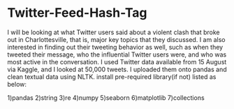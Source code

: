 # Twitter-Feed-Hash-Tag
 I will be looking at what Twitter users said about a violent clash that broke out in Charlottesville, that is, major key topics that they discussed. I am also interested in finding out their tweeting behavior as well, such as when they tweeted their message, who the influential Twitter users were, and who was most active in the conversation. I used Twitter data available from 15 August via Kaggle, and I looked at 50,000 tweets. I uploaded them onto pandas and clean textual data using NLTK.
 install pre-required library(if not) listed as below:
 
 1)pandas
 2)string
 3)re
 4)numpy
 5)seaborn
 6)matplotlib
 7)collections


